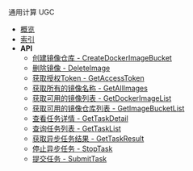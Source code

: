 <div class="sidebar_title icon__ugc">通用计算 UGC</div>

- [概览](api/ugc-api/README.md)
- [索引](api/ugc-api/index.md)
- **API**
    - [创建镜像仓库 - CreateDockerImageBucket](api/ugc-api/create_docker_image_bucket)
    - [删除镜像 - DeleteImage](api/ugc-api/delete_image)
    - [获取授权Token - GetAccessToken](api/ugc-api/get_access_token)
    - [获取所有的镜像名称 - GetAllImages](api/ugc-api/get_all_images)
    - [获取可用的镜像列表 - GetDockerImageList](api/ugc-api/get_docker_image_list)
    - [获取可用的镜像仓库列表 - GetImageBucketList](api/ugc-api/get_image_bucket_list)
    - [查看任务详情 - GetTaskDetail](api/ugc-api/get_task_detail)
    - [查询任务列表 - GetTaskList](api/ugc-api/get_task_list)
    - [获取异步任务结果 - GetTaskResult](api/ugc-api/get_task_result)
    - [停止异步任务 - StopTask](api/ugc-api/stop_task)
    - [提交任务 - SubmitTask](api/ugc-api/submit_task)
